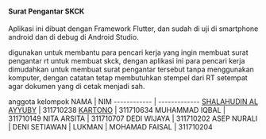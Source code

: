 #### Surat Pengantar SKCK

Aplikasi ini dibuat dengan Framework Flutter, dan sudah di uji di smartphone android dan di debug di Android Studio.

digunakan untuk membantu para pencari kerja yang ingin membuat surat pengantar rt untuk membuat skck, dengan aplikasi ini para pencari kerja dimudahkan untuk membuat surat pengantar tersebut tanpa menggunakan komputer, dengan catatan tetap membutuhkan stempel dari RT setempat agar dokumen yang di cetak menjadi sah.

anggota kelompok
NAMA | NIM
------------ | -------------
[SHALAHUDIN AL AYYUBY](https://github.com/ayyuby26/permohonan-skck-online/raw/master/SKCK_-_Work_packages20200719-796-5lreyi.pdf) | 311710238
[KARTONO](https://github.com/ayyuby26/permohonan-skck-online/files/4943013/PROJECT-UAS.-.Task.Kartono.1.pdf) | 311710634
MUHAMMAD IQBAL | 311710149
NITA ARSITA | 311710707
DEDI WIJAYA | 311710202
ASEP NURALI | 
DENI SETIAWAN | 
LUKMAN | 
MOHAMAD FAISAL | 311710204
